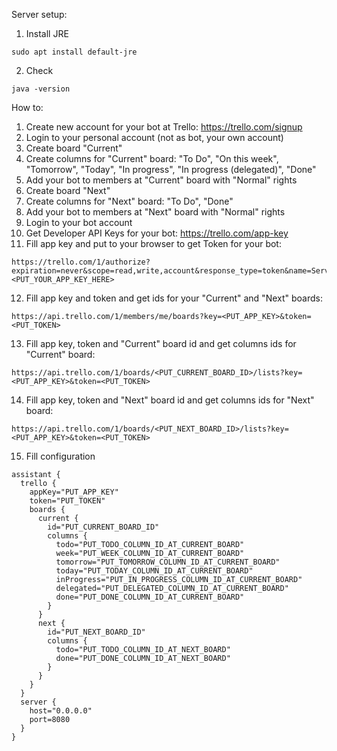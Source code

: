 Server setup:

1. Install JRE
```
sudo apt install default-jre
```
2. Check
```
java -version
```

How to:

1. Create new account for your bot at Trello: https://trello.com/signup
2. Login to your personal account (not as bot, your own account)
3. Create board "Current"
4. Create columns for "Current" board: "To Do", "On this week", "Tomorrow", "Today", "In progress", "In progress (delegated)", "Done"
5. Add your bot to members at "Current" board with "Normal" rights
6. Create board "Next"
7. Create columns for "Next" board: "To Do", "Done"
8. Add your bot to members at "Next" board with "Normal" rights
9. Login to your bot account
10. Get Developer API Keys for your bot: https://trello.com/app-key
11. Fill app key and put to your browser to get Token for your bot: 
```
https://trello.com/1/authorize?expiration=never&scope=read,write,account&response_type=token&name=Server%20Token&key=<PUT_YOUR_APP_KEY_HERE>
```
12. Fill app key and token and get ids for your "Current" and "Next" boards:
```
https://api.trello.com/1/members/me/boards?key=<PUT_APP_KEY>&token=<PUT_TOKEN>
```
13. Fill app key, token and "Current" board id and get columns ids for "Current" board:
```
https://api.trello.com/1/boards/<PUT_CURRENT_BOARD_ID>/lists?key=<PUT_APP_KEY>&token=<PUT_TOKEN>
```
14. Fill app key, token and "Next" board id and get columns ids for "Next" board:
```
https://api.trello.com/1/boards/<PUT_NEXT_BOARD_ID>/lists?key=<PUT_APP_KEY>&token=<PUT_TOKEN>
```
15. Fill configuration
```
assistant {
  trello {
    appKey="PUT_APP_KEY"
    token="PUT_TOKEN"
    boards {
      current {
        id="PUT_CURRENT_BOARD_ID"
        columns {
          todo="PUT_TODO_COLUMN_ID_AT_CURRENT_BOARD"
          week="PUT_WEEK_COLUMN_ID_AT_CURRENT_BOARD"
          tomorrow="PUT_TOMORROW_COLUMN_ID_AT_CURRENT_BOARD"
          today="PUT_TODAY_COLUMN_ID_AT_CURRENT_BOARD"
          inProgress="PUT_IN_PROGRESS_COLUMN_ID_AT_CURRENT_BOARD"
          delegated="PUT_DELEGATED_COLUMN_ID_AT_CURRENT_BOARD"
          done="PUT_DONE_COLUMN_ID_AT_CURRENT_BOARD"
        }
      }
      next {
        id="PUT_NEXT_BOARD_ID"
        columns {
          todo="PUT_TODO_COLUMN_ID_AT_NEXT_BOARD"
          done="PUT_DONE_COLUMN_ID_AT_NEXT_BOARD"
        }
      }
    }
  }
  server {
    host="0.0.0.0"
    port=8080
  }
}
```
